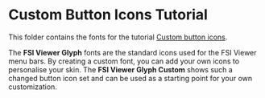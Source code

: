 # Custom Button Icons Tutorial 

This folder contains the fonts for the tutorial 
[Custom button icons](https://docs.neptunelabs.com/docs/tutorials/custom-buttons).

The **FSI Viewer Glyph** fonts are the standard icons used for the FSI Viewer menu bars.
By creating a custom font, you can add your own icons to personalise your skin.
The **FSI Viewer Glyph Custom** shows such a changed button icon set and
can be used as a starting point for your own customization.

